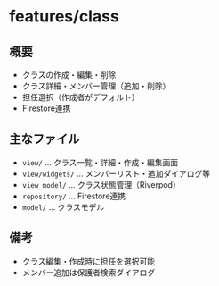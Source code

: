 # features/class

## 概要

- クラスの作成・編集・削除
- クラス詳細・メンバー管理（追加・削除）
- 担任選択（作成者がデフォルト）
- Firestore連携

## 主なファイル

- `view/` ... クラス一覧・詳細・作成・編集画面
- `view/widgets/` ... メンバーリスト・追加ダイアログ等
- `view_model/` ... クラス状態管理（Riverpod）
- `repository/` ... Firestore連携
- `model/` ... クラスモデル

## 備考

- クラス編集・作成時に担任を選択可能
- メンバー追加は保護者検索ダイアログ
